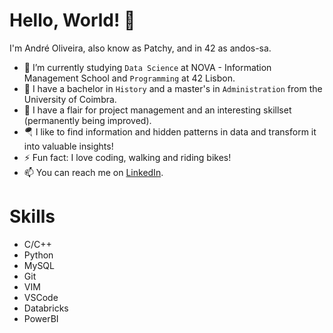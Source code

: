 # Hello, World! 👋 

I'm André Oliveira, also know as Patchy, and in 42 as andos-sa.

- 🌱 I’m currently studying `Data Science` at NOVA - Information Management School and `Programming` at 42 Lisbon.
- 🤝 I have a bachelor in `History` and a master's in `Administration` from the University of Coimbra.  
- 🚀 I have a flair for project management and an interesting skillset (permanently being improved).
- 🪂 I like to find information and hidden patterns in data and transform it into valuable insights!
- ⚡ Fun fact: I love coding, walking and riding bikes!
- 📫 You can reach me on [LinkedIn](https://www.linkedin.com/in/andrepsoliveira/).

# Skills

- C/C++
- Python
- MySQL
- Git
- VIM
- VSCode
- Databricks
- PowerBI
